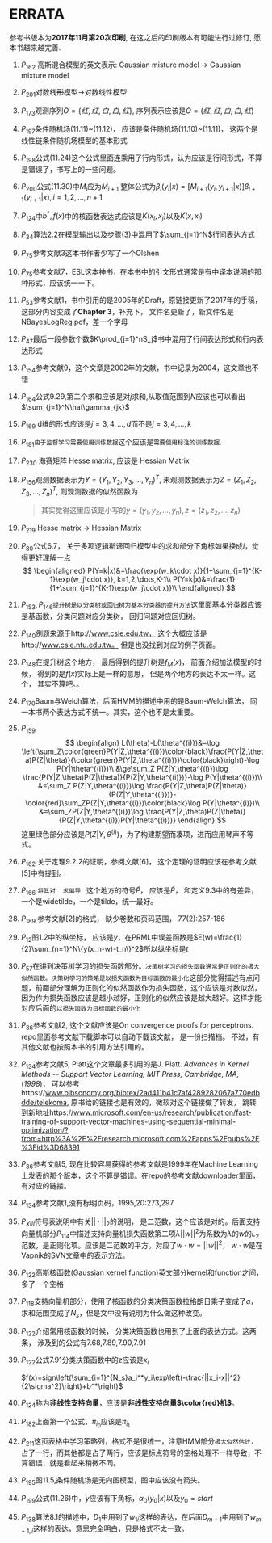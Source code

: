 # ERRATA

参考书版本为**2017年11月第20次印刷**, 在这之后的印刷版本有可能进行过修订, 愿本书越来越完善.
1. $P_{162}$ 高斯混合模型的英文表示: Gaussian misture model $\rightarrow$ Gaussian mixture model

1. $P_{201}$对数线~~形~~模型$\rightarrow$对数线性模型

1. $P_{173}​$观测序列$O=\{红, 红, 白, 白, 红\}​$, 序列表示应该是$O=(红, 红, 白, 白, 红)​$

1. $P_{197}​$条件随机场(11.11)\~(11.12)， 应该是条件随机场(11.10)\~(11.11)， 这两个是线性链条件随机场模型的基本形式

1. $P_{198}​$公式(11.24)这个公式里面连乘用了行内形式，认为应该是行间形式，不算是错误了，书写上的一些问题。

1. $P_{200}$公式(11.30)中$M_i$应为$M_{i+1}$
   整体公式为$\beta_i(y_i|x)=[M_{i+1}(y_i,y_{i+1}|x)]\beta_{i+1}(y_{i+1}|x),i=1,2,\dots,n+1$

1. $P_{124}$中$b^*,f(x)$中的核函数表达式应该是$K(x_i,x_j)$以及$K(x,x_i)$

1. $P_{34}$算法2.2在模型输出以及步骤(3)中混用了$\sum_{j=1}^N$行间表达方式

1. $P_{75}$参考文献3这本书作者少写了一个Olshen

1. $P_{75}$参考文献7，ESL这本神书，在本书中的引文形式通常是有中译本说明的那种形式，应该统一一下。

1. $P_{53}$参考文献1，书中引用的是2005年的Draft，原链接更新了2017年的手稿，这部分内容变成了**Chapter 3**，补充下， 文件名更新了，新文件名是NBayesLogReg.pdf，差一个字母

1. $P_{47}$最后一段参数个数$K\prod_{j=1}^nS_j$书中混用了行间表达形式和行内表达形式

1. $P_{154}$参考文献9，这个文章是2002年的文献，书中记录为2004，这文章也不错

1. $P_{164}$公式9.29,第二个求和应该是对$j$求和,从取值范围到$N$应该也可以看出$\sum_{j=1}^N\hat\gamma_{jk}$

1. $P_{169}$ d维的形式应该是$j=3,4,\dots,d$而不是$j=3,4,\dots,k$

1. $P_{181}$`由于监督学习需要使用训练数据`这个应该是`需要使用标注的训练数据`.

1. $P_{230}$ 海赛矩阵 Hesse matrix, 应该是 Hessian Matrix

1. $P_{156}$观测数据表示为$Y=(Y_1, Y_2, Y_3, \dots, Y_n)^T$, 未观测数据表示为$Z=(Z_1,Z_2, Z_3,\dots, Z_n)^T$, 则观测数据的似然函数为

     > 其实觉得这里应该是小写的$y=(y_1,y_2,\dots,y_n), z=(z_1, z_2, \dots,z_n)$

1. $P_{219}$ Hesse matrix -> Hessian Matrix

1. $P_{80}$公式6.7， 关于多项逻辑斯谛回归模型中的求和部分下角标如果换成$i$，觉得更好理解一点
      $$
      \begin{aligned}
      P(Y=k|x)&=\frac{\exp(w_k\cdot x)}{1+\sum_{j=1}^{K-1}\exp(w_j\cdot x)}, k=1,2,\dots,K-1\\
      P(Y=k|x)&=\frac{1}{1+\sum_{j=1}^{K-1}\exp(w_j\cdot x)}\\
      \end{aligned}
      $$

1. $P_{153} , P_{146}$`提升树是以分类树或回归树为基本分类器的提升方法`这里面基本分类器应该是基函数，分类问题对应分类树， 回归问题对应回归树。

1. $P_{140}$例题来源于http://www.csie.edu.tw， 这个大概应该是http://www.csie.ntu.edu.tw。 但是也没找到对应的例子页面。

1. $P_{148}$在提升树这个地方， 最后得到的提升树是$f_M(x)$， 前面介绍加法模型的时候， 得到的是$f(x)$实际上是一样的意思， 但是两个地方的表达不太一样。这个， 其实不算吧。。

1. $P_{170}$Baum与Welch算法，后面HMM的描述中用的是Baum-Welch算法， 同一本书两个表达方式不统一。其实，这个也不是太重要。

1. $P_{159}$
$$
\begin{align}
L(\theta)-L(\theta^{(i)})&=\log \left(\sum_Z\color{green}P(Y|Z,\theta^{(i)})\color{black}\frac{P(Y|Z,\theta)P(Z|\theta)}{\color{green}P(Y|Z,\theta^{(i)})}\color{black}\right)-\log P(Y|\theta^{(i)})\\
&\ge\sum_Z P(Z|Y,\theta^{(i)})\log \frac{P(Y|Z,\theta)P(Z|\theta)}{P(Z|Y,\theta^{(i)})}-\log P(Y|\theta^{(i)})\\
&=\sum_Z P(Z|Y,\theta^{(i)})\log \frac{P(Y|Z,\theta)P(Z|\theta)}{P(Z|Y,\theta^{(i)})}-\color{red}\sum_ZP(Z|Y,\theta^{(i)})\color{black}\log P(Y|\theta^{(i)})\\
&=\sum_ZP(Z|Y,\theta^{(i)})\log \frac{P(Y|Z,\theta)P(Z|\theta)}{P(Z|Y,\theta^{(i)})P(Y|\theta^{(i)})}
\end{align}
$$
这里绿色部分应该是$P(Z|Y,\theta^{(i)})$，为了构建期望而凑项，进而应用琴声不等式。

26. $P_{162}$ 关于定理9.2.2的证明，参阅文献[6]， 这个定理的证明应该在参考文献[5]中有提到。

27. $P_{166}$ `将其对  求偏导 ` 这个地方的符号$\widetilde{P}$， 应该是$\tilde{P}$， 和定义9.3中的有差异，一个是widetilde，一个是tilde，统一最好。

28. $P_{189}$ 参考文献[2]的格式， 缺少卷数和页码范围， 77(2):257-186

29. $P_{12}$图1.2中的纵坐标， 应该是$y$，在PRML中误差函数是$E(w)=\frac{1}{2}\sum_{n=1}^N\{y(x_n-w)-t_n\}^2$所以纵坐标是$t$

30. $P_{57}​$ 在讲到决策树学习的损失函数部分。`决策树学习的损失函数通常是正则化的极大似然函数。决策树学习的策略是以损失函数为目标函数的最小化`这部分觉得描述有点问题，前面部分理解为正则化的似然函数作为损失函数，这个应该是对数似然，因为作为损失函数应该是越小越好，正则化的似然应该是越大越好。这样才能对应后面的`以损失函数为目标函数的最小化`

31. $P_{36}$参考文献2, 这个文献应该是On convergence proofs for perceptrons. repo里面参考文献下载脚本可以自动下载该文献， 是一份扫描档。 不过，有其他文献也按照本书的引用方法引用的。

32. $P_{134}$参考文献5, Platt这个文章最多引用的是J. Platt. *Advances in Kernel Methods -- Support Vector Learning,* *MIT Press,* *Cambridge, MA,* (*1998*)， 可以参考https://www.bibsonomy.org/bibtex/2ad411b41c7af4289282067a770edbdde/telekoma, 原书给的链接也是有效的，微软对这个链接做了转发， 跳转到新地址https://www.microsoft.com/en-us/research/publication/fast-training-of-support-vector-machines-using-sequential-minimal-optimization/?from=http%3A%2F%2Fresearch.microsoft.com%2Fapps%2Fpubs%2F%3Fid%3D68391

33. $P_{36}$参考文献5, 现在比较容易获得的参考文献是1999年在Machine Learning上发表的那个版本，这个不算是错误。在repo的参考文献downloader里面，有对应的链接。

34. $P_{134}$参考文献1,没有标明页码，1995,20:273,297

35. $P_{XIII}$符号表说明中有关$||\cdot||_2$的说明， 是二范数，这个应该是对的。后面支持向量机部分$P_{114}$中描述支持向量机损失函数第二项$\lambda ||w||^2$为系数为$\lambda$的$w$的$L_2$范数，是正则化项。应该是二范数的平方。对应了$w\cdot w=||w||^2$， $w \cdot w$是在Vapnik的SVN文章中的表示方法。

36. $P_{122}$高斯核函数(Gaussian kernel  function)英文部分kernel和function之间，多了一个空格

37. $P_{118}$支持向量机部分，使用了核函数的分类决策函数拉格朗日乘子变成了$a$，求和范围变成了$N_s$，但是文中没有说明为什么做这种改变。

38. $P_{122}$介绍常用核函数的时候， 分类决策函数也用到了上面的表达方式。这两条， 涉及到的公式有7.68,7.89,7.90,7.91

39. $P_{122}$公式7.91分类决策函数中的$z$应该是$x_i$

    $f(x)=sign\left(\sum_{i=1}^{N_s}a_i^*y_i\exp\left(-\frac{||x_i-x||^2}{2\sigma^2}\right)+b^*\right)$

40. $P_{124}$称为**非线性支持向量**，应该是**非线性支持向量$\color{red}机$**。

41. $P_{182}$上面第一个公式，$\pi_{i_0}$应该是$\pi_{i_1}$

42. $P_{211}$这页表格中学习策略列，格式不是很统一，注意HMM部分`极大似然估计，`占了一行，而其他都是占了两行，应该是标点符号的空格处理不一样导致，不算错误，就是看起来稍微不同。

43. $P_{195}$图11.5,条件随机场是无向图模型，图中应该没有箭头。

44. $P_{199}$公式(11.26)中，$y$应该有下角标，$\alpha_0(y_0|x)$以及$y_0=start$

45. $P_{138}$算法8.1的描述中，$D_1$中用到了$w_{1i}$这样的表达，在后面$D_{m+1}$中用到了$w_{m+1,i}$这样的表达，意思完全明白，只是格式不太一致。

